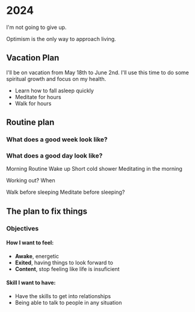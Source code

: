 # 2024

I'm not going to give up.

Optimism is the only way to approach living.

## Vacation Plan

I'll be on vacation from May 18th to June 2nd. I'll use this time to do some spiritual growth and focus on my health.

* Learn how to fall asleep quickly
* Meditate for hours
* Walk for hours

## Routine plan

### What does a good week look like?
### What does a good day look like?
Morning Routine 
Wake up
Short cold shower
Meditating in the morning

Working out? When

Walk before sleeping
Meditate before sleeping?



## The plan to fix things

### Objectives
#### How I want to feel:
* **Awake**, energetic
* **Exited**, having things to look forward to
* **Content**, stop feeling like life is insuficient

#### Skill I want to have:
* Have the skills to get into relationships
* Being able to talk to people in any situation
